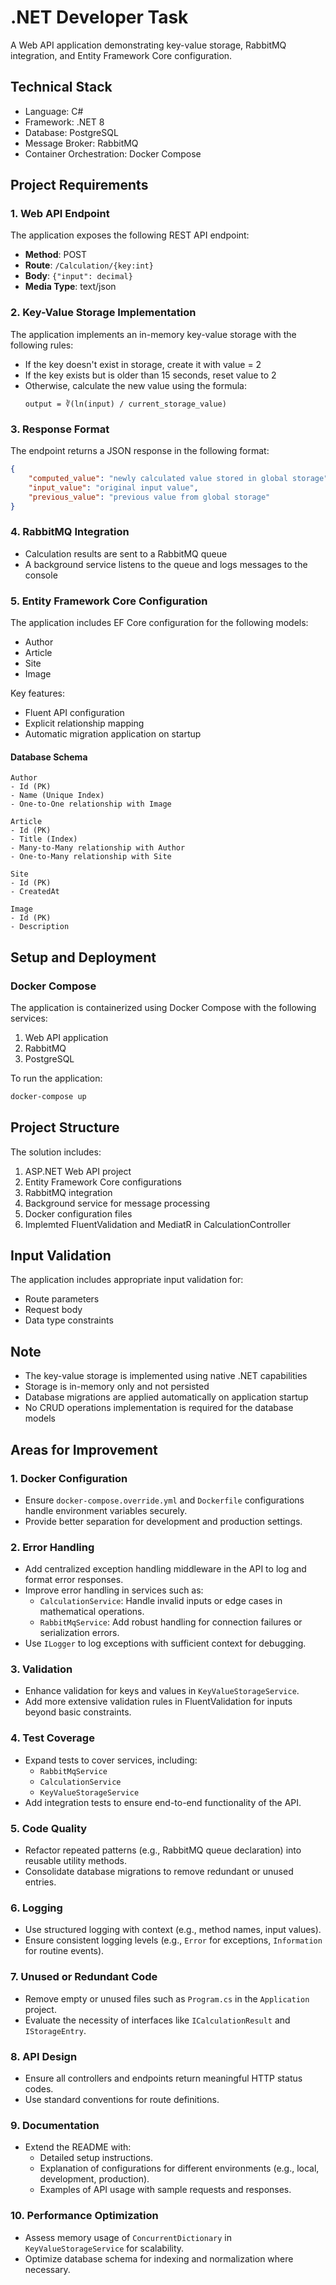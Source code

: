 # .NET Developer Task

A Web API application demonstrating key-value storage, RabbitMQ integration, and Entity Framework Core configuration.

## Technical Stack

- Language: C#
- Framework: .NET 8
- Database: PostgreSQL
- Message Broker: RabbitMQ
- Container Orchestration: Docker Compose

## Project Requirements

### 1. Web API Endpoint

The application exposes the following REST API endpoint:
- **Method**: POST
- **Route**: `/Calculation/{key:int}`
- **Body**: `{"input": decimal}`
- **Media Type**: text/json

### 2. Key-Value Storage Implementation

The application implements an in-memory key-value storage with the following rules:
- If the key doesn't exist in storage, create it with value = 2
- If the key exists but is older than 15 seconds, reset value to 2
- Otherwise, calculate the new value using the formula:
  ```
  output = ∛(ln(input) / current_storage_value)
  ```

### 3. Response Format

The endpoint returns a JSON response in the following format:
```json
{
    "computed_value": "newly calculated value stored in global storage",
    "input_value": "original input value",
    "previous_value": "previous value from global storage"
}
```

### 4. RabbitMQ Integration

- Calculation results are sent to a RabbitMQ queue
- A background service listens to the queue and logs messages to the console

### 5. Entity Framework Core Configuration

The application includes EF Core configuration for the following models:
- Author
- Article
- Site
- Image

Key features:
- Fluent API configuration
- Explicit relationship mapping
- Automatic migration application on startup

#### Database Schema

```
Author
- Id (PK)
- Name (Unique Index)
- One-to-One relationship with Image

Article
- Id (PK)
- Title (Index)
- Many-to-Many relationship with Author
- One-to-Many relationship with Site

Site
- Id (PK)
- CreatedAt

Image
- Id (PK)
- Description
```

## Setup and Deployment

### Docker Compose

The application is containerized using Docker Compose with the following services:
1. Web API application
2. RabbitMQ
3. PostgreSQL

To run the application:

```bash
docker-compose up
```

## Project Structure

The solution includes:
1. ASP.NET Web API project
2. Entity Framework Core configurations
3. RabbitMQ integration
4. Background service for message processing
5. Docker configuration files
6. Implemted FluentValidation and MediatR in CalculationController

## Input Validation

The application includes appropriate input validation for:
- Route parameters
- Request body
- Data type constraints

## Note

- The key-value storage is implemented using native .NET capabilities
- Storage is in-memory only and not persisted
- Database migrations are applied automatically on application startup
- No CRUD operations implementation is required for the database models

## Areas for Improvement

### **1. Docker Configuration**
   - Ensure `docker-compose.override.yml` and `Dockerfile` configurations handle environment variables securely.
   - Provide better separation for development and production settings.

### **2. Error Handling**
   - Add centralized exception handling middleware in the API to log and format error responses.
   - Improve error handling in services such as:
     - `CalculationService`: Handle invalid inputs or edge cases in mathematical operations.
     - `RabbitMqService`: Add robust handling for connection failures or serialization errors.
   - Use `ILogger` to log exceptions with sufficient context for debugging.

### **3. Validation**
   - Enhance validation for keys and values in `KeyValueStorageService`.
   - Add more extensive validation rules in FluentValidation for inputs beyond basic constraints.

### **4. Test Coverage**
   - Expand tests to cover services, including:
     - `RabbitMqService`
     - `CalculationService`
     - `KeyValueStorageService`
   - Add integration tests to ensure end-to-end functionality of the API.

### **5. Code Quality**
   - Refactor repeated patterns (e.g., RabbitMQ queue declaration) into reusable utility methods.
   - Consolidate database migrations to remove redundant or unused entries.

### **6. Logging**
   - Use structured logging with context (e.g., method names, input values).
   - Ensure consistent logging levels (e.g., `Error` for exceptions, `Information` for routine events).

### **7. Unused or Redundant Code**
   - Remove empty or unused files such as `Program.cs` in the `Application` project.
   - Evaluate the necessity of interfaces like `ICalculationResult` and `IStorageEntry`.

### **8. API Design**
   - Ensure all controllers and endpoints return meaningful HTTP status codes.
   - Use standard conventions for route definitions.

### **9. Documentation**
   - Extend the README with:
     - Detailed setup instructions.
     - Explanation of configurations for different environments (e.g., local, development, production).
     - Examples of API usage with sample requests and responses.

### **10. Performance Optimization**
   - Assess memory usage of `ConcurrentDictionary` in `KeyValueStorageService` for scalability.
   - Optimize database schema for indexing and normalization where necessary.


